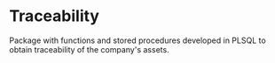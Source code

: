 # Traceability
Package with functions and stored procedures developed in PLSQL to obtain traceability of the company's assets.
